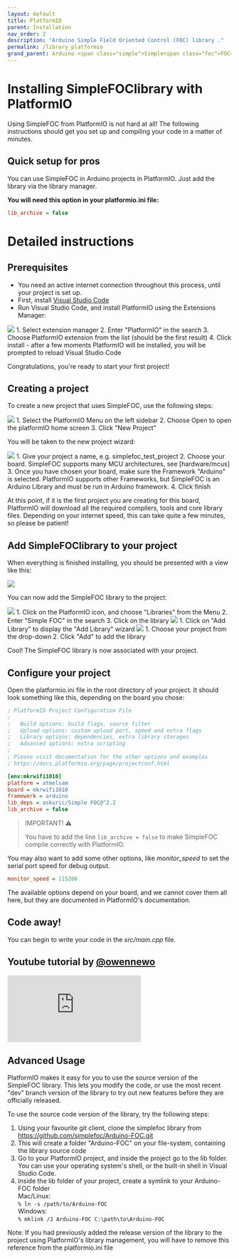 ```yaml
---
layout: default
title: PlatformIO
parent: Installation
nav_order: 2
description: "Arduino Simple Field Oriented Control (FOC) library ."
permalink: /library_platformio
grand_parent: Arduino <span class="simple">Simple<span class="foc">FOC</span>library</span>
---
```


# Installing <span class="simple">Simple<span class="foc">FOC</span>library</span> with PlatformIO

Using SimpleFOC from PlatformIO is not hard at all! The following instructions should get you set up and compiling your code in a matter of minutes.

## Quick setup for pros

You can use SimpleFOC in Arduino projects in PlatformIO. Just add the library via the library manager.

<b>You will need this option in your platformio.ini file:</b>
```ini
lib_archive = false
```

# Detailed instructions

## Prerequisites

- You need an active internet connection throughout this process, until your project is set up.
- First, install [Visual Studio Code](https://code.visualstudio.com/download)
- Run Visual Studio Code, and install PlatformIO using the Extensions Manager:

<img src="extras/Images/platformio_screenshot1.png"  class="width80">
1. Select extension manager
2. Enter "PlatformIO" in the search
3. Choose PlatformIO extension from the list (should be the first result)
4. Click install - after a few moments PlatformIO will be installed, you will be prompted to reload Visual Studio Code

Congratulations, you're ready to start your first project!

## Creating a project

To create a new project that uses SimpleFOC, use the following steps:

<img src="extras/Images/platformio_screenshot2.png" class="width80">
1. Select the PlatformIO Menu on the left sidebar
2. Choose Open to open the platformIO home screen
3. Click "New Project"

You will be taken to the new project wizard:

<img src="extras/Images/platformio_screenshot3.png" class="width50">
1. Give your project a name, e.g. simplefoc_test_project
2. Choose your board. SimpleFOC supports many MCU architectures, see [hardware/mcus]
3. Once you have chosen your board, make sure the Framework "Arduino" is selected. PlatformIO supports other Frameworks, but SimpleFOC is an Arduino Library and must be run in Arduino framework.
4. Click finish

At this point, if it is the first project you are creating for this board, PlatformIO will download all the required compilers, tools and core library files. Depending on your internet speed, this can take quite a few minutes, so please be patient!

## Add <span class="simple">Simple<span class="foc">FOC</span>library</span> to your project

When everything is finished installing, you should be presented with a view like this:

<img src="extras/Images/platformio_screenshot4.png" class="width80">

You can now add the SimpleFOC library to the project:

<img src="extras/Images/platformio_screenshot5.png" class="width80">
1. Click on the PlatformIO icon, and choose "Libraries" from the Menu
2. Enter "Simple FOC" in the search
3. Click on the library

<img src="extras/Images/platformio_screenshot6.png" class="width80">
1. Click on "Add Library" to display the "Add Library" wizard

<img src="extras/Images/platformio_screenshot7.png" class="width50">
1. Choose your project from the drop-down
2. Click "Add" to add the library

Cool! The SimpleFOC library is now associated with your project.

## Configure your project

Open the platformio.ini file in the root directory of your project. It should look something like this, depending on the board you chose:

```ini
; PlatformIO Project Configuration File
;
;   Build options: build flags, source filter
;   Upload options: custom upload port, speed and extra flags
;   Library options: dependencies, extra library storages
;   Advanced options: extra scripting
;
; Please visit documentation for the other options and examples
; https://docs.platformio.org/page/projectconf.html

[env:mkrwifi1010]
platform = atmelsam
board = mkrwifi1010
framework = arduino
lib_deps = askuric/Simple FOC@^2.2
lib_archive = false
```

<blockquote class='warning'>
<p class='heading'>IMPORTANT! ⚠️</p>
You have to add the line <code class='highlighter-rouge'>lib_archive = false</code> to make SimpleFOC compile correctly with PlatformIO.
</blockquote>

You may also want to add some other options, like *monitor_speed* to set the serial port speed for debug output.

```ini
monitor_speed = 115200
```

The available options depend on your board, and we cannot cover them all here, but they are documented in PlatformIO's documentation.

## Code away!

You can begin to write your code in the *src/main.cpp* file.

## Youtube tutorial by [@owennewo](https://github.com/owennewo)

<iframe class="youtube" src="https://www.youtube.com/embed/3B88qCny7Kg" frameborder="0" allow="accelerometer; autoplay; encrypted-media; gyroscope; picture-in-picture" allowfullscreen></iframe>


## Advanced Usage

PlatformIO makes it easy for you to use the source version of the SimpleFOC library. This lets you modify the code, or use the most recent "dev" branch version of the library to try out new features before they are officially released.

To use the source code version of the library, try the following steps:

1. Using your favourite git client, clone the simplefoc library from https://github.com/simplefoc/Arduino-FOC.git
2. This will create a folder "Arduino-FOC" on your file-system, containing the library source code
3. Go to your PlatformIO project, and inside the project go to the lib folder. You can use your operating system's shell, or the built-in shell in Visual Studio Code.
4. Inside the lib folder of your project, create a symlink to your Arduino-FOC folder<br/>
Mac/Linux:<br/>
`% ln -s /path/to/Arduino-FOC`<br/>
Windows:<br/>
`% mklink /J Arduino-FOC C:\path\to\Arduino-FOC`

Note: If you had previously added the release version of the library to the project using PlatformIO's library management, you will have to remove this reference from the platformio.ini file